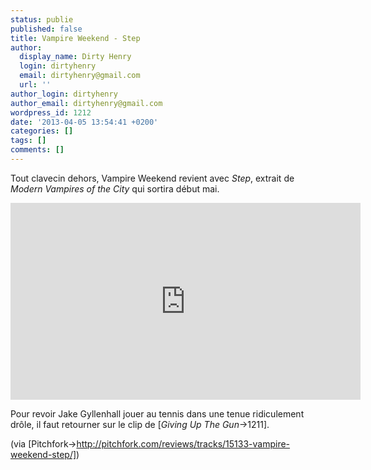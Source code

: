 ```yaml
---
status: publie
published: false
title: Vampire Weekend - Step
author:
  display_name: Dirty Henry
  login: dirtyhenry
  email: dirtyhenry@gmail.com
  url: ''
author_login: dirtyhenry
author_email: dirtyhenry@gmail.com
wordpress_id: 1212
date: '2013-04-05 13:54:41 +0200'
categories: []
tags: []
comments: []
---
```

Tout clavecin dehors, Vampire Weekend revient avec *Step*, extrait de *Modern Vampires of the City* qui sortira début mai.

<iframe width="560" height="315" src="http://www.youtube.com/embed/_mDxcDjg9P4" frameborder="0" allowfullscreen></iframe>

Pour revoir Jake Gyllenhall jouer au tennis dans une tenue ridiculement drôle, il faut retourner sur le clip de [*Giving Up The Gun*->1211].

(via [Pitchfork->http://pitchfork.com/reviews/tracks/15133-vampire-weekend-step/])

